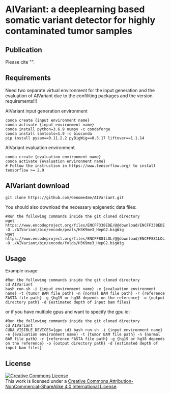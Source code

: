 # AIVariant: a deeplearning based somatic variant detector for highly contaminated tumor samples

## Publication
Please cite "".

## Requirements
Need two separate virtual environment for the input generation and the evaluation of AIVariant 
due to the confiliting packages and the version requirements!!!

AIVariant input generation environment
```
conda create {input environment name}
conda activate {input environment name} 
conda install python=3.6.9 numpy -c condaforge
conda install samtools=1.9 -c bioconda
pip install pysam==0.11.2.2 pyBigWig==0.3.17 liftover==1.1.14 
```

AIVariant evaluation environment
```
conda create {evaluation environment name}
conda activate {evaluation environment name}
# Follow the instruction in https://www.tensorflow.org/ to install tensorflow >= 2.9
```

## AIVariant download
```
git clone https://github.com/Genome4me/AIVariant.git
```

You should also download the necessary epigenetic data files:
```
#Run the following commands inside the git cloned directory
wget https://www.encodeproject.org/files/ENCFF338EDE/@@download/ENCFF338EDE.bigWig -O ./AIVariant/bin/encode/pvals/H3K9me3_HepG2.bigWig
wget https://www.encodeproject.org/files/ENCFF881LOL/@@download/ENCFF881LOL.bigWig -O ./AIVariant/bin/encode/folds/H3K9me3_HepG2.bigWig
```

## Usage 
Example usage:
```
#Run the following commands inside the git cloned directory
cd AIVariant
bash run.sh -i {input environment name} -e {evaluation environment name} -t {tumor BAM file path} -n {normal BAM file path} -r {reference FASTA file path} -g {hg19 or hg38 depends on the reference} -o {output directory path} -d {estimated depth of input bam files}
```

or if you have multiple gpus and want to specify the gpu id:
```
#Run the following commands inside the git cloned directory
cd AIVariant
CUDA_VISIBLE_DEVICES={gpu id} bash run.sh -i {input environment name} -e {evaluation environment name} -t {tumor BAM file path} -n {normal BAM file path} -r {reference FASTA file path} -g {hg19 or hg38 depends on the reference} -o {output directory path} -d {estimated depth of input bam files}
```


## License
<a rel="license" href="http://creativecommons.org/licenses/by-nc-sa/4.0/"><img alt="Creative Commons License" style="border-width:0" src="https://i.creativecommons.org/l/by-nc-sa/4.0/88x31.png" /></a><br />This work is licensed under a <a rel="license" href="http://creativecommons.org/licenses/by-nc-sa/4.0/">Creative Commons Attribution-NonCommercial-ShareAlike 4.0 International License</a>.